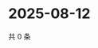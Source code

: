 # 2025-08-12

共 0 条

<!-- BEGIN ZHIHUQUESTIONS -->
<!-- 最后更新时间 Tue Aug 12 2025 07:11:18 GMT+0800 (China Standard Time) -->

<!-- END ZHIHUQUESTIONS -->
